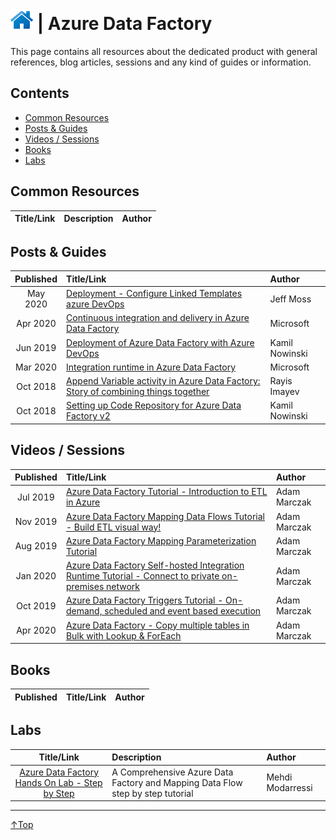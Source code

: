 # [![Home](/img/home.png)](../README.md "Home") | Azure Data Factory

This page contains all resources about the dedicated product with general references, blog articles, sessions and any kind of guides or information.

## Contents
- [Common Resources](#common-resource)
- [Posts & Guides](#posts-&-guides)
- [Videos / Sessions](#videos-/-sessions)
- [Books](#books)
- [Labs](#labs)


## Common Resources
| Title/Link | Description | Author |
| :--------: | :---------- | :----- |

## Posts & Guides
| Published | Title/Link                                                                                                                           | Author           |
| :-------: | :----------------------------------------------------------------------------------------------------------------------------------- | :--------------- |
| May 2020  | [Deployment - Configure Linked Templates azure DevOps](http://www.oramoss.com/configure-linked-templates-use-for-azure-data-factory-with-azure-devops-deployment/) | Jeff Moss |
| Apr 2020  | [Continuous integration and delivery in Azure Data Factory](https://docs.microsoft.com/en-us/azure/data-factory/continuous-integration-deployment) | Microsoft |
| Jun 2019  | [Deployment of Azure Data Factory with Azure DevOps](https://sqlplayer.net/2019/06/deployment-of-azure-data-factory-with-azure-devops/) | Kamil Nowinski |
| Mar 2020  | [Integration runtime in Azure Data Factory](https://docs.microsoft.com/en-us/azure/data-factory/concepts-integration-runtime) | Microsoft |
| Oct 2018  | [Append Variable activity in Azure Data Factory: Story of combining things together](http://datanrg.blogspot.com/2018/10/append-variable-activity-in-azure-data.html) | Rayis Imayev |
| Oct 2018  | [Setting up Code Repository for Azure Data Factory v2](https://sqlplayer.net/2018/10/setting-up-code-repository-for-azure-data-factory-v2/) | Kamil Nowinski |

## Videos / Sessions
| Published | Title/Link | Author |
| :-------: | :--------- | :----- |
| Jul 2019  | [Azure Data Factory Tutorial - Introduction to ETL in Azure](https://www.youtube.com/watch?v=EpDkxTHAhOs&t=417s) | Adam Marczak |
| Nov 2019  | [Azure Data Factory Mapping Data Flows Tutorial - Build ETL visual way!](https://www.youtube.com/watch?v=AUpMCRggjIM) | Adam Marczak |
| Aug 2019  | [Azure Data Factory Mapping Parameterization Tutorial](https://www.youtube.com/watch?v=pISBgwrdxPM&t=161s) | Adam Marczak |
| Jan 2020  | [Azure Data Factory Self-hosted Integration Runtime Tutorial - Connect to private on-premises network](https://www.youtube.com/watch?v=weiHOeje-QA) | Adam Marczak |
| Oct 2019  | [Azure Data Factory Triggers Tutorial - On-demand, scheduled and event based execution](https://www.youtube.com/watch?v=uF3LOCVFHkw) | Adam Marczak |
| Apr 2020  | [Azure Data Factory - Copy multiple tables in Bulk with Lookup & ForEach](https://www.youtube.com/watch?v=KsO2FHQdILs) | Adam Marczak |


## Books
| Published | Title/Link | Author |
| :-------: | :--------- | :----- |

## Labs
| Title/Link | Description | Author |
| :--------: | :---------- | :----- |
| [Azure Data Factory Hands On Lab - Step by Step](https://github.com/Mmodarre/AzureDataFactoryHOL)|A Comprehensive Azure Data Factory and Mapping Data Flow step by step tutorial|Mehdi Modarressi|
___
 <a href="#top" title="Back to the top.">↑Top</a>

